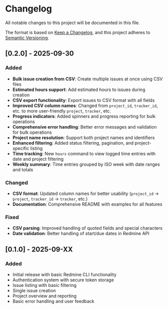 # Changelog

All notable changes to this project will be documented in this file.

The format is based on [Keep a Changelog](https://keepachangelog.com/en/1.0.0/),
and this project adheres to [Semantic Versioning](https://semver.org/spec/v2.0.0.html).

## [0.2.0] - 2025-09-30

### Added

- **Bulk issue creation from CSV**: Create multiple issues at once using CSV files
- **Estimated hours support**: Add estimated hours to issues during creation
- **CSV export functionality**: Export issues to CSV format with all fields
- **Improved CSV column names**: Changed from `project_id`, `tracker_id`, etc. to more user-friendly `project`, `tracker`, etc.
- **Progress indicators**: Added spinners and progress reporting for bulk operations
- **Comprehensive error handling**: Better error messages and validation for bulk operations
- **Project name resolution**: Support both project names and identifiers
- **Enhanced filtering**: Added status filtering, pagination, and project-specific listing
- **Time tracking**: New `hours` command to view logged time entries with date and project filtering
- **Weekly summary**: Time entries grouped by ISO week with date ranges and totals

### Changed

- **CSV format**: Updated column names for better usability (`project_id` → `project`, `tracker_id` → `tracker`, etc.)
- **Documentation**: Comprehensive README with examples for all features

### Fixed

- **CSV parsing**: Improved handling of quoted fields and special characters
- **Date validation**: Better handling of start/due dates in Redmine API

## [0.1.0] - 2025-09-XX

### Added

- Initial release with basic Redmine CLI functionality
- Authentication system with secure token storage
- Issue listing with basic filtering
- Single issue creation
- Project overview and reporting
- Basic error handling and user feedback

